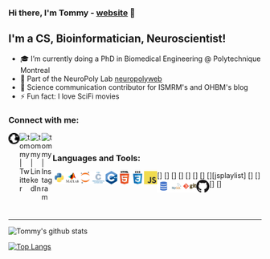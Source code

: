 ### Hi there, I'm Tommy - [website] 👋

## I'm a CS, Bioinformatician, Neuroscientist!
- 🎓 I’m currently doing a PhD in Biomedical Engineering @ Polytechnique Montreal
- 🧠 Part of the NeuroPoly Lab [neuropolyweb]
- 📘 Science communication contributor for ISMRM's and OHBM's blog 
- ⚡ Fun fact: I love SciFi movies

### Connect with me:

[<img align="left" alt="tommy" width="22px" src="https://raw.githubusercontent.com/iconic/open-iconic/master/svg/globe.svg" />][website]
[<img align="left" alt="tommy | Twitter" width="22px" src="https://cdn.jsdelivr.net/npm/simple-icons@v3/icons/twitter.svg" />][twitter]
[<img align="left" alt="tommy | LinkedIn" width="22px" src="https://cdn.jsdelivr.net/npm/simple-icons@v3/icons/linkedin.svg" />][linkedin]
[<img align="left" alt="tommy | Instagram" width="22px" src="https://cdn.jsdelivr.net/npm/simple-icons@v3/icons/instagram.svg" />][instagram]

<br />

### Languages and Tools:

[<img align="left" alt="Python" width="26px" src="https://raw.githubusercontent.com/github/explore/80688e429a7d4ef2fca1e82350fe8e3517d3494d/topics/python/python.png" />]
[<img align="left" alt="Matlab" width="26px" src="https://raw.githubusercontent.com/github/explore/80688e429a7d4ef2fca1e82350fe8e3517d3494d/topics/matlab/matlab.png" />]
[<img align="left" alt="Jupyter" width="26px" src="https://raw.githubusercontent.com/github/explore/80688e429a7d4ef2fca1e82350fe8e3517d3494d/topics/jupyter-notebook/jupyter-notebook.png" />]
[<img align="left" alt="C" width="26px" src="https://raw.githubusercontent.com/github/explore/80688e429a7d4ef2fca1e82350fe8e3517d3494d/topics/c/c.png" />]
[<img align="left" alt="C++" width="26px" src="https://raw.githubusercontent.com/github/explore/80688e429a7d4ef2fca1e82350fe8e3517d3494d/topics/cpp/cpp.png" />]
[<img align="left" alt="HTML5" width="26px" src="https://raw.githubusercontent.com/github/explore/80688e429a7d4ef2fca1e82350fe8e3517d3494d/topics/html/html.png" />]
[<img align="left" alt="CSS3" width="26px" src="https://raw.githubusercontent.com/github/explore/80688e429a7d4ef2fca1e82350fe8e3517d3494d/topics/css/css.png" />]
[<img align="left" alt="JavaScript" width="26px" src="https://raw.githubusercontent.com/github/explore/80688e429a7d4ef2fca1e82350fe8e3517d3494d/topics/javascript/javascript.png" />][jsplaylist]
[<img align="left" alt="SQL" width="26px" src="https://raw.githubusercontent.com/github/explore/80688e429a7d4ef2fca1e82350fe8e3517d3494d/topics/sql/sql.png" />]
[<img align="left" alt="MySQL" width="26px" src="https://raw.githubusercontent.com/github/explore/80688e429a7d4ef2fca1e82350fe8e3517d3494d/topics/mysql/mysql.png" />]
[<img align="left" alt="Git" width="26px" src="https://raw.githubusercontent.com/github/explore/80688e429a7d4ef2fca1e82350fe8e3517d3494d/topics/git/git.png" />]
[<img align="left" alt="GitHub" width="26px" src="https://raw.githubusercontent.com/github/explore/78df643247d429f6cc873026c0622819ad797942/topics/github/github.png" />]


<br />
<br />

---


![Tommy's github stats](https://github-readme-stats.vercel.app/api?username=TommyBoshkovski&count_private=true&show_icons=true&hide_border=true)

[![Top Langs](https://github-readme-stats.vercel.app/api/top-langs/?username=TommyBoshkovski)](https://github.com/anuraghazra/github-readme-stats)

[website]: https://tommyboshkovski.wixsite.com/index
[neuropolyweb]: https://tommyboshkovski.wixsite.com/index
[twitter]: https://twitter.com/TommyBoshkovski
[instagram]: https://instagram.com/tommy.boshkovski
[linkedin]: https://linkedin.com/in/tommy-boshkovski